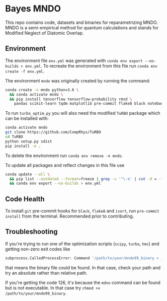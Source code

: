 # Bayes MNDO

This repo contains code, datasets and binaries for reparametrizing MNDO. MNDO is a semi-empirical method for quantum calculations and stands for Modified Neglect of Diatomic Overlap.

## Environment

The environment file `env.yml` was generated with `conda env export --no-builds > env.yml`. To recreate the environment from this file run `conda env create -f env.yml`.

The environment `mndo` was originally created by running the command:

```sh
conda create -n mndo python=3.6 \
  && conda activate mndo \
  && pip install tensorflow tensorflow-probability rmsd \
    pandas scikit-learn tqdm matplotlib pre-commit flake8 black notebook plotly
```

To run `turbo_optim.py` you will also need the modified `TuRBO` package which can be installed with:

```sh
conda activate mndo
git clone https://github.com/CompRhys/TuRBO
cd TuRBO
python setup.py sdist
pip install -e .
```

To delete the environment run `conda env remove -n mndo`.

To update all packages and reflect changes in this file use

```sh
conda update --all \
  && pip list --outdated --format=freeze | grep -v '^\-e' | cut -d = -f 1 | xargs -n1 pip install -U \
  && conda env export --no-builds > env.yml
```

## Code Health

To install `git` pre-commit hooks for `black`, `flake8` and `isort`, run `pre-commit install` from the terminal. Recommended prior to contributing.

## Troubleshooting

If you're trying to run one of the optimization scripts (`scipy`, `turbo`, `hmc`) and getting non-zero exit codes like

```sh
subprocess.CalledProcessError: Command '/path/to/your/mndo99_binary < _tmp_molecules' returned non-zero exit status 127.
```

that means the binary file could be found. In that case, check your path and try an absolute rather than relative path.

If you're getting the code 126, it's because the `mdno` command can be found but is not executable. In that case try `chmod +x /path/to/your/mndo99_binary`.
